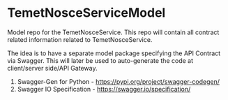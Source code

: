 # TemetNosceServiceModel
Model repo for the TemetNosceService. This repo will contain all contract related information related to TemetNosceService.

The idea is to have a separate model package specifying the API Contract via Swagger. This will later be used to auto-generate the code at client/server side/API Gateway.

1. Swagger-Gen for Python - https://pypi.org/project/swagger-codegen/
2. Swagger IO Specification - https://swagger.io/specification/
